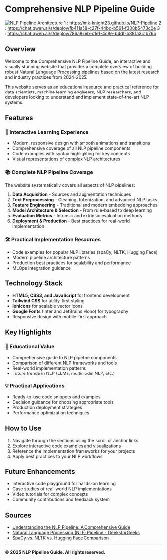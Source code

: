 # Comprehensive NLP Pipeline Guide

![NLP Pipeline Architecture](https://miro.medium.com/v2/resize:fit:1400/1*lBLej7kiabKajpJAdnkxeA.png)
1 : https://mk-knight23.github.io/NLP-Pipeline
2 : https://chat.qwen.ai/s/deploy/fb411a58-c27f-44bc-b561-f308b5473c0e
3 : https://chat.qwen.ai/s/deploy/786a86eb-c1e1-4c8e-b4df-b881a3c1b76b

## Overview
Welcome to the Comprehensive NLP Pipeline Guide, an interactive and visually stunning website that provides a complete overview of building robust Natural Language Processing pipelines based on the latest research and industry practices from 2024-2025.

This website serves as an educational resource and practical reference for data scientists, machine learning engineers, NLP researchers, and developers looking to understand and implement state-of-the-art NLP systems.

## Features

### 🌟 Interactive Learning Experience
- Modern, responsive design with smooth animations and transitions
- Comprehensive coverage of all NLP pipeline components
- Code examples with syntax highlighting for key concepts
- Visual representations of complex NLP architectures

### 📚 Complete NLP Pipeline Coverage
The website systematically covers all aspects of NLP pipelines:

1. **Data Acquisition** - Sources and augmentation techniques
2. **Text Preprocessing** - Cleaning, tokenization, and advanced NLP tasks
3. **Feature Engineering** - Traditional and modern embedding approaches
4. **Model Architecture & Selection** - From rule-based to deep learning
5. **Evaluation Metrics** - Intrinsic and extrinsic evaluation methods
6. **Deployment & Production** - Best practices for real-world implementation

### 🛠️ Practical Implementation Resources
- Code examples for popular NLP libraries (spaCy, NLTK, Hugging Face)
- Modern pipeline architecture patterns
- Production best practices for scalability and performance
- MLOps integration guidance

## Technology Stack
- **HTML5, CSS3, and JavaScript** for frontend development
- **Tailwind CSS** for utility-first styling
- **Ionicons** for scalable vector icons
- **Google Fonts** (Inter and JetBrains Mono) for typography
- Responsive design with mobile-first approach

## Key Highlights

### 🎯 Educational Value
- Comprehensive guide to NLP pipeline components
- Comparison of different NLP frameworks and tools
- Real-world implementation patterns
- Future trends in NLP (LLMs, multimodal NLP, etc.)

### 💡 Practical Applications
- Ready-to-use code snippets and examples
- Decision guidance for choosing appropriate tools
- Production deployment strategies
- Performance optimization techniques

## How to Use
1. Navigate through the sections using the scroll or anchor links
2. Explore interactive code examples and visualizations
3. Reference the implementation frameworks for your projects
4. Apply best practices to your NLP workflows

## Future Enhancements
- Interactive code playground for hands-on learning
- Case studies of real-world NLP implementations
- Video tutorials for complex concepts
- Community contributions and feedback system

## Sources
- [Understanding the NLP Pipeline: A Comprehensive Guide](https://medium.com/@asjad_ali/understanding-the-nlp-pipeline-a-comprehensive-guide-828b2b3cd4e2)
- [Natural Language Processing (NLP) Pipeline - GeeksforGeeks](https://www.geeksforgeeks.org/natural-language-processing-nlp-pipeline/)
- [SpaCy vs. NLTK vs. Hugging Face Comparison](https://medium.com/@tyagi.lekhansh/data-science-frameworks-for-natural-language-processing-spacy-vs-nltk-vs-hugging-face-d532ef06bfa3)

---

**© 2025 NLP Pipeline Guide. All rights reserved.**
